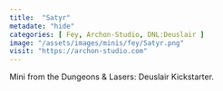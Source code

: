 ```yaml
---
title:  "Satyr"
metadate: "hide"
categories: [ Fey, Archon-Studio, DNL:Deuslair ]
image: "/assets/images/minis/fey/Satyr.png"
visit: "https://archon-studio.com"
---
```

Mini from the Dungeons & Lasers: Deuslair Kickstarter.